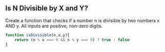 ## Is N Divisible by X and Y?

Create a function that checks if a number n is divisible by two numbers x AND y. All inputs are positive, non-zero digits.

```javascript
function isDivisible(n,x,y){
    return (n % x === 0 && n % y === 0) ? true : false
}
```
